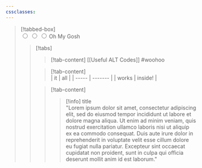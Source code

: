 ```yaml
---
cssclasses:
---
```

> [!tabbed-box]  
> <input id="1st1" type="radio" name="tab-group-1">
> <input id="1st2" type="radio" name="tab-group-1">
> <input id="1st3" type="radio" name="tab-group-1">
> <label for="1st1">Oh</label>
> <label for="1st2">My</label>
> <label for="1st3">Gosh</label>
> 
> > [!tabs]  
> > > [!tab-content]
> > > [[Useful ALT Codes]] #woohoo
> >
> > > [!tab-content]  
> > > | it    | all     |
| ----- | ------- |
| works | inside! |
> > 
> > > [!tab-content]  
> > > > [!info] title  
> > > > "Lorem ipsum dolor sit amet, consectetur adipiscing elit, sed do eiusmod tempor incididunt ut labore et dolore magna aliqua. Ut enim ad minim veniam, quis nostrud exercitation ullamco laboris nisi ut aliquip ex ea commodo consequat. Duis aute irure dolor in reprehenderit in voluptate velit esse cillum dolore eu fugiat nulla pariatur. Excepteur sint occaecat cupidatat non proident, sunt in culpa qui officia deserunt mollit anim id est laborum."